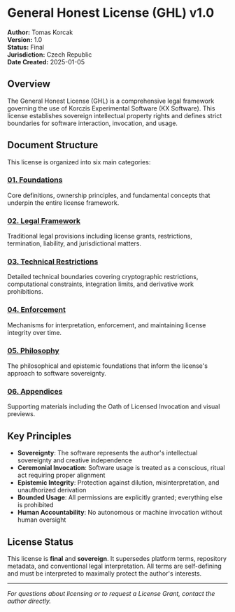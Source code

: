 # General Honest License (GHL) v1.0

**Author:** Tomas Korcak  
**Version:** 1.0  
**Status:** Final  
**Jurisdiction:** Czech Republic  
**Date Created:** 2025-01-05  

## Overview

The General Honest License (GHL) is a comprehensive legal framework governing the use of Korczis Experimental Software (KX Software). This license establishes sovereign intellectual property rights and defines strict boundaries for software interaction, invocation, and usage.

## Document Structure

This license is organized into six main categories:

### [01. Foundations](01-foundations/)
Core definitions, ownership principles, and fundamental concepts that underpin the entire license framework.

### [02. Legal Framework](02-legal-framework/)
Traditional legal provisions including license grants, restrictions, termination, liability, and jurisdictional matters.

### [03. Technical Restrictions](03-technical-restrictions/)
Detailed technical boundaries covering cryptographic restrictions, computational constraints, integration limits, and derivative work prohibitions.

### [04. Enforcement](04-enforcement/)
Mechanisms for interpretation, enforcement, and maintaining license integrity over time.

### [05. Philosophy](05-philosophy/)
The philosophical and epistemic foundations that inform the license's approach to software sovereignty.

### [06. Appendices](06-appendices/)
Supporting materials including the Oath of Licensed Invocation and visual previews.

## Key Principles

- **Sovereignty**: The software represents the author's intellectual sovereignty and creative independence
- **Ceremonial Invocation**: Software usage is treated as a conscious, ritual act requiring proper alignment
- **Epistemic Integrity**: Protection against dilution, misinterpretation, and unauthorized derivation
- **Bounded Usage**: All permissions are explicitly granted; everything else is prohibited
- **Human Accountability**: No autonomous or machine invocation without human oversight

## License Status

This license is **final** and **sovereign**. It supersedes platform terms, repository metadata, and conventional legal interpretation. All terms are self-defining and must be interpreted to maximally protect the author's interests.

---

*For questions about licensing or to request a License Grant, contact the author directly.*